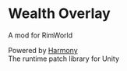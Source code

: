 # Wealth Overlay

A mod for RimWorld

Powered by [Harmony](https://github.com/pardeike/Harmony)  
The runtime patch library for Unity